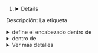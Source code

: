 
1. <details> (usada en el curriculum)
Descripción: La etiqueta <details> crea un bloque de información que el usuario puede mostrar u ocultar.

Aplicación: La usé en mi currículum para mostrar detalles adicionales sobre mí de forma colapsable.

Código:
<details>
    <summary>Ver más detalles</summary>
    <p>Me apasiona la tecnología y el desarrollo web.</p>
</details>

2. <summary> (usada en el curriculum)
Descripción: La etiqueta <summary> define el encabezado dentro de <details> que el usuario puede hacer clic para mostrar u ocultar el contenido.

Aplicación: Usé <summary> dentro de <details> para crear una sección expandible con más información sobre mí.

Código:
<summary>Ver más detalles</summary>

3. <dialog> (no usada)
Descripción: La etiqueta <dialog> muestra una ventana emergente (cuadro de diálogo).

Aplicación: La investigué para posibles futuros usos en mi currículum, como mostrar un mensaje de bienvenida.

Código:
<button id="show-dialog">Mostrar diálogo</button>
<dialog id="myDialog">
    <h2>¡Bienvenido!</h2>
    <button id="close-dialog">Cerrar</button>
</dialog>
